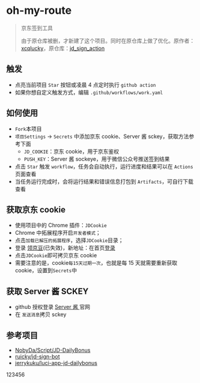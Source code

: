 # oh-my-route

> 京东签到工具
>
> 由于原仓库被删，才新建了这个项目。同时在原仓库上做了优化。原作者：[xcqlucky](https://github.com/xcqlucky)，原仓库：[jd_sign_action](https://github.com/xcqlucky/JD_Sign_Action)

## 触发

- 点亮当前项目 `Star` 按钮或凌晨 4 点定时执行 `github action`
- 如果你想自定义触发方式，编辑 `.github/workflows/work.yaml`

## 如何使用

- `Fork`本项目
- `项目Settings` -> `Secrets` 中添加京东 cookie、Server 酱 sckey，获取方法参考下面
  - `JD_COOKIE`：京东 cookie，用于京东鉴权
  - `PUSH_KEY`：Server 酱 sockeye，用于微信公众号推送签到结果
- 点击 `Star` 触发 `workflow`，任务会自动执行，运行进度和结果可以在 `Actions` 页面查看
- 当任务运行完成时，会将运行结果和错误信息打包到 `Artifacts`，可自行下载查看

## 获取京东 cookie

- 使用项目中的 Chrome 插件：`JDCookie`
- Chrome 中拓展程序开启`开发者模式`；
- 点击`加载已解压的拓展程序`，选择`JDCookie`目录；
- 登录 [领京豆](https://bean.m.jd.com/)(已失效)，新地址：在首页[登录](https://jd.com/)
- 点击`JDCookie`即可拷贝京东 cookie
- 需要注意的是，cookie`每15天过期一次`，也就是每 15 天就需要重新获取 cookie，设置到`Secrets`中

## 获取 Server 酱 SCKEY

- github 授权登录 [Server 酱 ](http://sc.ftqq.com/3.version)官网
- 在 `发送消息`拷贝 sckey

## 参考项目

- [NobyDa/Script/JD-DailyBonus](https://github.com/NobyDa/Script/blob/master/JD-DailyBonus/JD_DailyBonus.js)
- [ruicky/jd-sign-bot](https://github.com/ruicky/jd_sign_bot)
- [jerrykuku/luci-app-jd-dailybonus](https://github.com/jerrykuku/luci-app-jd-dailybonus)



123456

